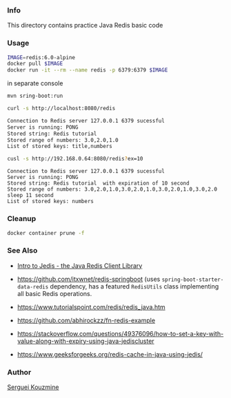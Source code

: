 ### Info

This directory contains practice Java Redis basic code

### Usage
```sh
IMAGE=redis:6.0-alpine
docker pull $IMAGE
docker run -it --rm --name redis -p 6379:6379 $IMAGE
```
in separate console
```sh
mvn sring-boot:run
```
```sh
curl -s http://localhost:8080/redis
```
```sh
Connection to Redis server 127.0.0.1 6379 sucessful
Server is running: PONG
Stored string: Redis tutorial
Stored range of numbers: 3.0,2.0,1.0
List of stored keys: title,numbers
```
```sh
cusl -s http://192.168.0.64:8080/redis?ex=10
```
```text
Connection to Redis server 127.0.0.1 6379 sucessful 
Server is running: PONG 
Stored string: Redis tutorial  with expiration of 10 second
Stored range of numbers: 3.0,2.0,1.0,3.0,2.0,1.0,3.0,2.0,1.0,3.0,2.0 
sleep 11 second
List of stored keys: numbers

```
### Cleanup
```sh
docker container prune -f
```
### See Also
  * [Intro to Jedis - the Java Redis Client Library](https://www.baeldung.com/jedis-java-redis-client-library)
  * https://github.com/itxwnet/redis-springboot (uses `spring-boot-starter-data-redis` dependency, has a featured `RedisUtils` class implementing all basic Redis operations.

  * https://www.tutorialspoint.com/redis/redis_java.htm
  * https://github.com/abhirockzz/fn-redis-example
  * https://stackoverflow.com/questions/49376096/how-to-set-a-key-with-value-along-with-expiry-using-java-jediscluster
  * https://www.geeksforgeeks.org/redis-cache-in-java-using-jedis/

### Author
[Serguei Kouzmine](kouzmine_serguei@yahoo.com)



